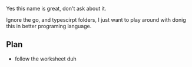 Yes this name is great, don't ask about it.

Ignore the go, and typescirpt folders, I just want to play around with donig
this in better programing language.

## Plan
* follow the worksheet duh
